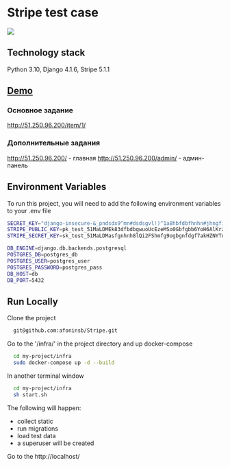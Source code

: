 # Stripe test case


![](https://github.com/afoninsb/Stripe/actions/workflows/stripe_workflow.yml/badge.svg)

## Technology stack

Python 3.10, Django 4.1.6, Stripe 5.1.1

## [Demo](http://158.160.10.11)

### Основное задание
http://51.250.96.200/item/1/

### Дополнительные задания
http://51.250.96.200/ - главная
http://51.250.96.200/admin/ - админ-панель

## Environment Variables

To run this project, you will need to add the following environment variables to your .env file

```bash
SECRET_KEY="django-insecure-&_pndsdx9^mn#dsdsgvl!)^1a8hbfdbfhnhn#jhngfistm+w"
STRIPE_PUBLIC_KEY=pk_test_51MaLDMEk83dfbdbgwuoUcEzeMSo0Gbfgbb6YoH6AlKrzPJNgfbfdsf9i3cSZp1ENpQPxUYB5v7re9D8vAYdJAl00KQr9GJe1
STRIPE_SECRET_KEY=sk_test_51MaLDMasfgnhnh8lQi2FShmfg9ogbgnfdgf7akHZNYTu6P3EzVP3egfjghjhfgVZTa2pV001dHr0UNY

DB_ENGINE=django.db.backends.postgresql
POSTGRES_DB=postgres_db
POSTGRES_USER=postgres_user
POSTGRES_PASSWORD=postgres_pass
DB_HOST=db
DB_PORT=5432
```

## Run Locally

Clone the project

```bash
  git@github.com:afoninsb/Stripe.git
```

Go to the '/infra/' in the project directory and up docker-compose

```bash
  cd my-project/infra
  sudo docker-compose up -d --build
```

In another terminal window
```bash
  cd my-project/infra
  sh start.sh
```
The following will happen:
  - collect static
  - run migrations
  - load test data
  - a superuser will be created

Go to the http://localhost/
